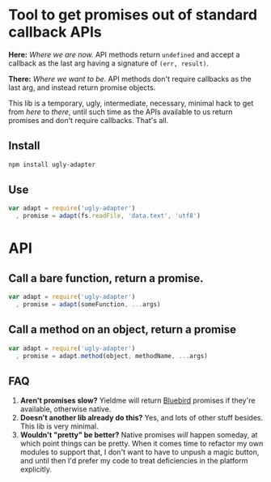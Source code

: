 # Tool to get promises out of standard callback APIs

**Here:**
*Where we are now.*
API methods return `undefined` and accept a callback as the last arg having a signature of `(err, result)`.

**There:**
*Where we want to be.*
API methods don't require callbacks as the last arg, and instead return promise objects.

This lib is a temporary, ugly, intermediate, necessary, minimal hack to get from *here* to *there*, until such time as the APIs available to us return promises and don't require callbacks.
That's all.

## Install

```bash
npm install ugly-adapter
```

## Use

```js
var adapt = require('ugly-adapter')
  , promise = adapt(fs.readFile, 'data.text', 'utf8')
```

# API

## Call a bare function, return a promise.

```js
var adapt = require('ugly-adapter')
  , promise = adapt(someFunction, ...args)
```

## Call a method on an object, return a promise

```js
var adapt = require('ugly-adapter')
  , promise = adapt.method(object, methodName, ...args)
```

## FAQ

 1. **Aren't promises slow?** Yieldme will return [Bluebird](https://www.npmjs.com/package/bluebird) promises if they're available, otherwise native.
 2. **Doesn't another lib already do this?** Yes, and lots of other stuff besides. This lib is very minimal.
 3. **Wouldn't "pretty" be better?** Native promises *will* happen someday, at which point things can be pretty. When it comes time to refactor my own modules to support that, I don't want to have to unpush a magic button, and until then I'd prefer my code to treat deficiencies in the platform explicitly.
